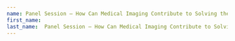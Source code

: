 ```yaml
---
name: Panel Session — How Can Medical Imaging Contribute to Solving the Canadian Healthcare Crisis?
first_name: 
last_name:  Panel Session — How Can Medical Imaging Contribute to Solving the Canadian Healthcare Crisis?
---
```

